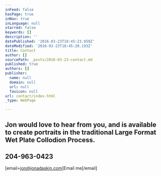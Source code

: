 ```yaml
---
inFeed: false
hasPage: true
inNav: true
inLanguage: null
starred: false
keywords: []
description: ''
datePublished: '2016-03-23T18:45:23.059Z'
dateModified: '2016-03-23T18:45:20.193Z'
title: Contact
author: []
sourcePath: _posts/2016-03-23-contact.md
published: true
authors: []
publisher:
  name: null
  domain: null
  url: null
  favicon: null
url: contact/index.html
_type: WebPage

---
```

## Jon would love to hear from you, and is available to create portraits in the traditional Large Format Wet Plate Collodion Process. 

## 204-963-0423 

\[email=jon@jonadaskin.com\]Email me\[/email\]